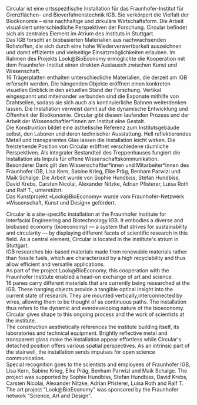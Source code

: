 <!--
title: Circular
title_translate: 
date: 12-2023
links: https://robinwoern.com/circular; https://www.igb.fraunhofer.de/de/look-at-bioeconomy.html
list: Aluminiumprofile und -platten, Drahtseil, biobasierte Materialien zwischen ESG-Platten, 108 x 108 x 500 cm
list_translate: Aluminum profiles and sheets, wire cable, bio-based materials set in tempered glass sheets, 42.5 x 42.5 x 196.6 in
jobs: Auftraggeber: Fraunhofer Institut für Grenzflächen- und Bioverfahrenstechnik IGB; Konzept, Entwicklung, Gestaltung und Montage: Niklas Thran, Robin Woern; Architektonische Beratung: Ute Schimmelpfennig; Statik: Technik & Design M. Maile; Montageunterstützung: ro.handmade design; Fertigung: Liboh Metallwerkstatt GmbH, BE GLASS GmbH, item Industrietechnik GmbH; Fotografien: © Robin Woern und Niklas Thran / Fraunhofer IGB
jobs_translate: Client: Fraunhofer Institute for Interfacial Engineering and Biotechnology IGB; Concept, development, design and assembly: Niklas Thran, Robin Woern; Architectural consultation: Ute Schimmelpfennig; Statics: Technik & Design M. Maile; Installation support: ro.handmade design; Manufacturing: Liboh Metallwerkstatt GmbH, BE GLASS GmbH, item Industrietechnik GmbH; Photography: © Robin Woern and Niklas Thran / Fraunhofer IGB
publishing: 
-->
<div><p>Circular ist eine ortsspezifische Installation für das Fraunhofer-Institut für Grenzflächen- und Bioverfahrenstechnik IGB. Sie verkörpert die Vielfalt der Bioökonomie – eine nachhaltige und zirkuläre Wirtschaftsform. Die Arbeit visualisiert unterschiedliche Perspektiven der Forschung. Circular befindet sich als zentrales Element im Atrium des Instituts in Stuttgart.<br>
Das IGB forscht an biobasierten Materialien aus nachwachsenden Rohstoffen, die sich durch eine hohe Wiederverwertbarkeit auszeichnen und damit effiziente und vielseitige Einsatzmöglichkeiten erlauben. Im Rahmen des Projekts Look@BioEconomy ermöglichte die Kooperation mit dem Fraunhofer-Institut einen direkten Austausch zwischen Kunst und Wissenschaft.<br>
16 Trägerplatten enthalten unterschiedliche Materialien, die derzeit am IGB erforscht werden. Die hängenden Objekte eröffnen einen konkreten visuellen Einblick in den aktuellen Stand der Forschung. Vertikal eingespannt und miteinander verbunden sind die Exponate mithilfe von Drahtseilen, sodass sie sich auch als kontinuierliche Bahnen weiterdenken lassen. Die Installation verweist damit auf die dynamische Entwicklung und Offenheit der Bioökonomie. Circular gibt diesem laufenden Prozess und der Arbeit der Wissenschaftler*innen am Institut eine Gestalt.<br>
Die Konstruktion bildet eine ästhetische Referenz zum Institutsgebäude selbst, den Laboren und deren technischer Ausstattung. Hell reflektierendes Metall und transparentes Glas lassen die Installation leicht wirken. Die freistehende Position von Circular eröffnet verschiedene räumliche Perspektiven. Als integraler Bestandteil des Treppenhauses fungiert die Installation als Impuls für offene Wissenschaftskommunikation.<br>
Besonderer Dank gilt den Wissenschaftler*innen und Mitarbeiter*innen des Fraunhofer IGB, Lisa Kern, Sabine Krieg, Elke Präg, Benham Parwizi und Maik Schalge.
Die Arbeit wurde von Sophie Hundbiss, Stefan Hundbiss, David Krebs, Carsten Nicolai, Alexander Nitzke, Adrian Pfisterer, Luisa Roth und Ralf T., unterstützt.<br>
Das Kunstprojekt »Look@BioEconomy« wurde vom Fraunhofer-Netzwerk »Wissenschaft, Kunst und Design« gefördert.</p>
<p class="translate">Circular is a site-specific installation at the Fraunhofer Institute for Interfacial Engineering and Biotechnology IGB. It embodies a diverse and biobased economy (bioeconomy) — a system that strives for sustainability and circularity — by displaying different facets of scientific research in this field. As a central element, Circular is located in the institute's atrium in Stuttgart.<br>
IGB researches bio-based materials made from renewable materials rather than fossile fuels, which are characterized by a high recyclability and thus allow efficient and versatile applications.<br>
As part of the project Look@BioEconomy, this cooperation with the Fraunhofer Institute enabled a head-on exchange of art and science.<br>
16 panes carry different materials that are currently being researched at the IGB. These hanging objects provide a tangible optical insight into the current state of research. They are mounted vertically,interconnected by wires, allowing them to be thought of as continuous paths. The installation thus refers to the dynamic and everdeveloping nature of the bioeconomy. Circular gives shape to this ongoing process and the work of scientists at the institute.<br>
The construction aesthetically references the institute building itself, its laboratories and technical equipment. Brightly reflective metal and transparent glass make the installation appear effortless while Circular's detached position offers various spatial perspectives. As an intrinsic part of the stairwell, the installation sends impulses for open science communication.<br>
Special recognition goes to the scientists and employees of Fraunhofer IGB, Lisa Kern, Sabine Krieg, Elke Präg, Benham Parwizi and Maik Schalge.
The project was supported by Sophie Hundbiss, Stefan Hundbiss, David Krebs, Carsten Nicolai, Alexander Nitzke, Adrian Pfisterer, Luisa Roth and Ralf T.<br>
The art project "Look@BioEconomy" was sponsored by the Fraunhofer network "Science, Art and Design".</p></div>